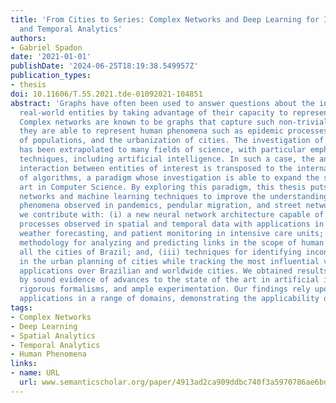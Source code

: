 ```yaml
---
title: 'From Cities to Series: Complex Networks and Deep Learning for Improved Spatial
  and Temporal Analytics'
authors:
- Gabriel Spadon
date: '2021-01-01'
publishDate: '2024-06-25T18:19:38.549957Z'
publication_types:
- thesis
doi: 10.11606/T.55.2021.tde-01092021-104851
abstract: 'Graphs have often been used to answer questions about the interaction between
  real-world entities by taking advantage of their capacity to represent complex topologies.
  Complex networks are known to be graphs that capture such non-trivial topologies;
  they are able to represent human phenomena such as epidemic processes, the dynamics
  of populations, and the urbanization of cities. The investigation of complex networks
  has been extrapolated to many fields of science, with particular emphasis on computing
  techniques, including artificial intelligence. In such a case, the analysis of the
  interaction between entities of interest is transposed to the internal learning
  of algorithms, a paradigm whose investigation is able to expand the state of the
  art in Computer Science. By exploring this paradigm, this thesis puts together complex
  networks and machine learning techniques to improve the understanding of the human
  phenomena observed in pandemics, pendular migration, and street networks. Accordingly,
  we contribute with: (i) a new neural network architecture capable of modeling dynamic
  processes observed in spatial and temporal data with applications in epidemics propagation,
  weather forecasting, and patient monitoring in intensive care units; (ii) a machine-learning
  methodology for analyzing and predicting links in the scope of human mobility between
  all the cities of Brazil; and, (iii) techniques for identifying inconsistencies
  in the urban planning of cities while tracking the most influential vertices, with
  applications over Brazilian and worldwide cities. We obtained results sustained
  by sound evidence of advances to the state of the art in artificial intelligence,
  rigorous formalisms, and ample experimentation. Our findings rely upon real-world
  applications in a range of domains, demonstrating the applicability of our methodologies.'
tags:
- Complex Networks
- Deep Learning
- Spatial Analytics
- Temporal Analytics
- Human Phenomena
links:
- name: URL
  url: www.semanticscholar.org/paper/4913ad2ca909ddbc740f3a5970786ae6bd2f0817
---
```

